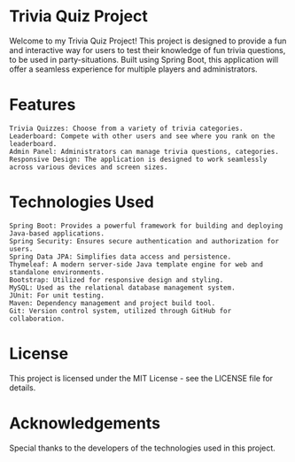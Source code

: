 # Trivia Quiz Project 

Welcome to my Trivia Quiz Project! This project is designed to provide a fun and interactive way for users to test their knowledge of fun trivia questions, to be used in party-situations. Built using Spring Boot, this application will offer a seamless experience for multiple players and administrators.

# Features

    Trivia Quizzes: Choose from a variety of trivia categories.
    Leaderboard: Compete with other users and see where you rank on the leaderboard.
    Admin Panel: Administrators can manage trivia questions, categories.
    Responsive Design: The application is designed to work seamlessly across various devices and screen sizes.

# Technologies Used

    Spring Boot: Provides a powerful framework for building and deploying Java-based applications.
    Spring Security: Ensures secure authentication and authorization for users.
    Spring Data JPA: Simplifies data access and persistence.
    Thymeleaf: A modern server-side Java template engine for web and standalone environments.
    Bootstrap: Utilized for responsive design and styling.
    MySQL: Used as the relational database management system.
    JUnit: For unit testing.
    Maven: Dependency management and project build tool.
    Git: Version control system, utilized through GitHub for collaboration.

# License

This project is licensed under the MIT License - see the LICENSE file for details.

# Acknowledgements

Special thanks to the developers of the technologies used in this project.
